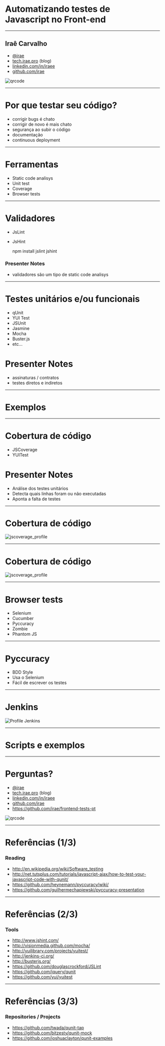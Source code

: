 
# Automatizando testes de <nobr>Javascript no Front-end</nobr>

-------------------------------------

## Iraê Carvalho

* [@irae](http://twitter.com/irae)
* [tech.irae.pro](http://tech.irae.pro/) (blog)
* [linkedin.com/in/iraee](http://www.linkedin.com/in/iraee)
* [github.com/irae](https://github.com/irae)

![qrcode](slides_img/irae.qr.png)

-------------------------------------

# Por que testar seu código?

* corrigir bugs é chato
* corrigir de novo é mais chato
* segurança ao subir o código
* documentação
* continuous deployment

-------------------------------------

# Ferramentas

* Static code analisys
* Unit test
* Coverage
* Browser tests

-------------------------------------

# Validadores

* JsLint
* JsHint

    npm install jslint jshint

### Presenter Notes

* validadores são um tipo de static code analisys

-------------------------------------

# Testes unitários e/ou funcionais

* qUnit
* YUI Test
* JSUnit
* Jasmine
* Mocha
* Buster.js
* etc...

# Presenter Notes

* assinaturas / contratos
* testes diretos e indiretos

-------------------------------------

# Exemplos

-------------------------------------

# Cobertura de código

* JSCoverage
* YUITest

# Presenter Notes

* Análise dos testes unitários
* Detecta quais linhas foram ou não executadas
* Aponta a falta de testes

-------------------------------------

# Cobertura de código

![jscoverage_profile](slides_img/yahoo_profile_jscoverage.png)


-------------------------------------

# Cobertura de código

![jscoverage_profile](slides_img/profile_settings_some_covered_lines.png)


-------------------------------------

# Browser tests

* Selenium
* Cucumber
* Pyccuracy
* Zombie
* Phantom JS


-------------------------------------

# Pyccuracy

* BDD Style
* Usa o Selenium
* Fácil de escrever os testes


-------------------------------------

# Jenkins

![Profile Jenkins](slides_img/profile_jenkins.png)

-------------------------------------

# Scripts e exemplos

-------------------------------------

# Perguntas?

* [@irae](http://twitter.com/irae)
* [tech.irae.pro](http://tech.irae.pro/) (blog)
* [linkedin.com/in/iraee](http://www.linkedin.com/in/iraee)
* [github.com/irae](https://github.com/irae)
* https://github.com/irae/frontend-tests-pt

![qrcode](slides_img/irae.qr.png)

-------------------------------------

# Referências (1/3)

### Reading
* http://en.wikipedia.org/wiki/Software_testing
* http://net.tutsplus.com/tutorials/javascript-ajax/how-to-test-your-javascript-code-with-qunit/
* https://github.com/heynemann/pyccuracy/wiki/
* https://github.com/guilhermechapiewski/pyccuracy-presentation

-------------------------------------

# Referências (2/3)

### Tools
* http://www.jshint.com/
* http://visionmedia.github.com/mocha/
* http://yuilibrary.com/projects/yuitest/
* http://jenkins-ci.org/
* http://busterjs.org/
* https://github.com/douglascrockford/JSLint
* https://github.com/jquery/qunit
* https://github.com/yui/yuitest

-------------------------------------

# Referências (3/3)

### Repositories / Projects
* https://github.com/twada/qunit-tap
* https://github.com/bitzesty/qunit-mock
* https://github.com/joshuaclayton/qunit-examples
